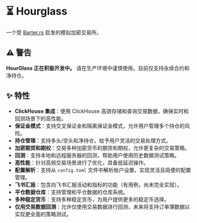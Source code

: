 # ⏳ Hourglass

一个受 [Barter.rs](https://github.com/barter-rs/barter-rs) 启发的模拟加密交易所。

## ⚠️ 警告

**HourGlass 正在积极开发中。** 请在生产环境中谨慎使用。目前仅支持永续合约和净持仓。

## ✨ 特性

- **ClickHouse 集成**：使用 ClickHouse 高效存储和查询交易数据，确保实时和回测场景下的高性能。
- **保证金模式**：支持交叉保证金和隔离保证金模式，允许用户管理多个持仓的风险。
- **持仓管理**：支持多头/空头和净持仓，给予用户灵活的交易处理方式。
- **加密期货和期权**：交易多种加密货币的期货和期权，允许更复杂的交易策略。
- **回测**：支持本地和远程服务器的回测，帮助用户使用历史数据测试策略。
- **高性能**：针对高频交易场景进行了优化，具备低延迟操作。
- **配置解析**：支持从 `config.toml` 文件中解析账户设置，实现灵活且简便的配置管理。
- **飞书汇报**：包含向飞书汇报活动和指标的功能（有用例，尚未完全实现）。
- **平仓数据仓库**：支持管理和平仓数据的仓库系统。
- **多种稳定货币**：支持多种稳定货币，为用户提供更多的稳定币选择。
- **仅用交易数据回测**：允许仅使用交易数据进行回测，未来将支持订单簿数据以实现更全面的策略测试。
